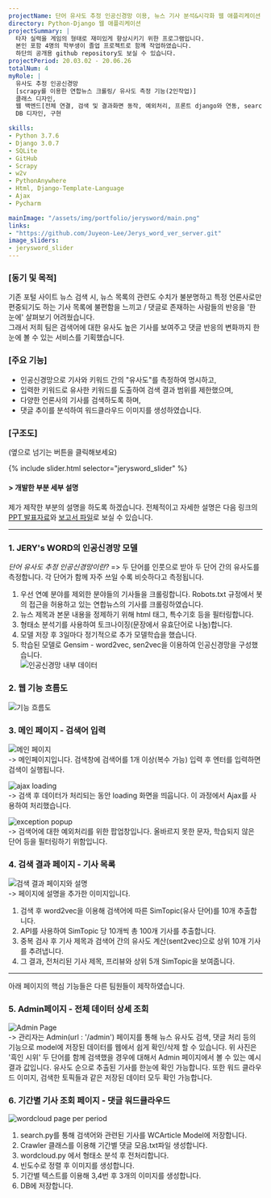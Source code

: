 ```yaml
---
projectName: 단어 유사도 추정 인공신경망 이용, 뉴스 기사 분석&시각화 웹 애플리케이션
directory: Python-Django 웹 애플리케이션
projectSummary: |
  타자 실력을 게임의 형태로 재미있게 향상시키기 위한 프로그램입니다.
  본인 포함 4명의 학부생이 졸업 프로젝트로 함께 작업하였습니다.
  하단의 공개용 github repository도 보실 수 있습니다.
projectPeriod: 20.03.02 - 20.06.26
totalNum: 4
myRole: |
  유사도 추정 인공신경망
  [scrapy를 이용한 연합뉴스 크롤링/ 유사도 측정 기능(2인작업)]
  클래스 디자인,
  웹 백엔드[전체 연결, 검색 및 결과화면 동작, 예외처리, 프론트 django와 연동, search.py 구현],
  DB 디자인, 구현

skills:
- Python 3.7.6
- Django 3.0.7
- SQLite
- GitHub
- Scrapy
- w2v
- PythonAnywhere
- Html, Django-Template-Language
- Ajax
- Pycharm

mainImage: "/assets/img/portfolio/jerysword/main.png"
links: 
- "https://github.com/Juyeon-Lee/Jerys_word_ver_server.git"
image_sliders:
- jerysword_slider
---
```


### &#91;동기 및 목적&#93;
 기존 포털 사이트 뉴스 검색 시, 뉴스 목록의 관련도 수치가 불분명하고 특정 언론사로만 편중되기도 하는 기사 목록에 불편함을 느끼고 / 댓글로 존재하는 사람들의 반응을 '한 눈에' 살펴보기 어려웠습니다.  
 그래서 저희 팀은 검색어에 대한 유사도 높은 기사를 보여주고 댓글 반응의 변화까지 한 눈에 볼 수 있는 서비스를 기획했습니다.  

### &#91;주요 기능&#93;
* 인공신경망으로 기사와 키워드 간의 "유사도"를 측정하여 명시하고,
* 입력한 키워드로 유사한 키워드를 도출하여 검색 결과 범위를 제한했으며,
* 다양한 언론사의 기사를 검색하도록 하며,
* 댓글 추이를 분석하여 워드클라우드 이미지를 생성하였습니다.

### &#91;구조도&#93;
(옆으로 넘기는 버튼을 클릭해보세요)

{% include slider.html selector="jerysword_slider" %}
<br>

#### &#62; 개발한 부분 세부 설명

제가 제작한 부분의 설명을 하도록 하겠습니다.
전체적이고 자세한 설명은 다음 링크의 [PPT 발표자료](https://drive.google.com/file/d/1X6xSqFrSL39se_Hv1mf0X8CIwxQTnVmM/view?usp=sharing)와 [보고서 파일](https://drive.google.com/file/d/1sUWn6kj4Zdt38sn4n2ohlwv7Q5Gqk65T/view?usp=sharing)로 보실 수 있습니다.

----

### 1. JERY's WORD의 인공신경망 모델

*단어 유사도 추정 인공신경망이란?*
=> 두 단어를 인풋으로 받아 두 단어 간의 유사도를 측정합니다. 각 단어가 함께 자주 쓰일 수록 비슷하다고 측정됩니다.
  1)	우선 연예 분야를 제외한 분야들의 기사들을 크롤링합니다. Robots.txt  규정에서 봇의 접근을 허용하고 있는 연합뉴스의 기사를 크롤링하였습니다.  
  2)	뉴스 제목과 본문 내용을 정제하기 위해 html 태그, 특수기호 등을 필터링합니다.  
  3)	형태소 분석기를 사용하여 토크나이징(문장에서 유효단어로 나눔)합니다.  
  4)	모델 저장 후 3일마다 정기적으로 추가 모델학습을 했습니다.  
  5)	학습된 모델로 Gensim - word2vec, sen2vec을 이용하여 인공신경망을 구성했습니다.  
![인공신경망 내부 데이터](/assets/img/portfolio/jerysword/w2vContents.png)

### 2. 웹 기능 흐름도

![기능 흐름도](/assets/img/portfolio/jerysword/functionFlow.png)

### 3. 메인 페이지 - 검색어 입력

![메인 페이지](/assets/img/portfolio/jerysword/main.png)  
-> 메인페이지입니다. 검색창에 검색어를 1개 이상(복수 가능) 입력 후 엔터를 입력하면 검색이 실행됩니다.

![ajax loading](/assets/img/portfolio/jerysword/loading.png)  
-> 검색 후 데이터가 처리되는 동안 loading 화면을 띄웁니다. 이 과정에서 Ajax를 사용하여 처리했습니다.

![exception popup](/assets/img/portfolio/jerysword/error_popup.png)  
-> 검색어에 대한 예외처리를 위한 팝업창입니다. 올바르지 못한 문자, 학습되지 않은 단어 등을 필터링하기 위함입니다.

### 4. 검색 결과 페이지 - 기사 목록

![검색 결과 페이지와 설명](/assets/img/portfolio/jerysword/resultDetail.png)  
-> 페이지에 설명을 추가한 이미지입니다.  
  1) 검색 후 word2vec을 이용해 검색어에 따른 SimTopic(유사 단어)를 10개 추출합니다.  
  2) API를 사용하여 SimTopic 당 10개씩 총 100개 기사를 추출합니다.  
  3) 중복 검사 후 기사 제목과 검색어 간의 유사도 계산(sent2vec)으로 상위 10개 기사를 추려냅니다.  
  4) 그 결과, 전처리된 기사 제목, 프리뷰와 상위 5개 SimTopic을 보여줍니다.  

----

아래 페이지의 핵심 기능들은 다른 팀원들이 제작하였습니다.

### 5. Admin페이지 - 전체 데이터 상세 조회

![Admin Page](/assets/img/portfolio/jerysword/adminDetail.png)  
  -> 관리자는 Admin(url : '/admin') 페이지를 통해 뉴스 유사도 검색, 댓글 처리 등의 기능으로 model에 저장된 데이터를 웹에서 쉽게 확인/삭제 할 수 있습니다.
  위 사진은 '흑인 시위' 두 단어를 함께 검색했을 경우에 대해서 Admin 페이지에서 볼 수 있는 예시결과 값입니다. 유사도 순으로 추출된 기사를 한눈에 확인 가능합니다. 또한 워드 클라우드 이미지, 검색한 토픽들과 같은 저장된 데이터 모두 확인 가능합니다.


### 6. 기간별 기사 조회 페이지 - 댓글 워드클라우드

![wordcloud page per period](/assets/img/portfolio/jerysword/wordcloud.png)  
  1) search.py를 통해 검색어와 관련된 기사를 WCArticle Model에 저장합니다.  
  2) Crawler 클래스를 이용해 기간별 댓글 모음.txt파일 생성합니다.  
  3) wordcloud.py 에서 형태소 분석 후 전처리합니다.  
  4) 빈도수로 정렬 후 이미지를 생성합니다.  
  5) 기간별 텍스트를 이용해 3,4번 후 3개의 이미지를 생성합니다.  
  6) DB에 저장합니다.  